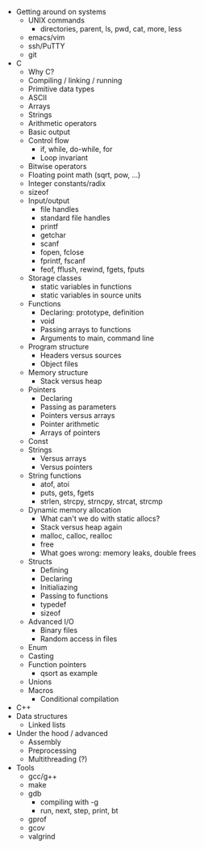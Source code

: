 * Getting around on systems
    * UNIX commands
        * directories, parent, ls, pwd, cat, more, less
    * emacs/vim
    * ssh/PuTTY
    * git
* C
    * Why C?
    * Compiling / linking / running
    * Primitive data types
    * ASCII
    * Arrays
    * Strings
    * Arithmetic operators
    * Basic output
    * Control flow
        * if, while, do-while, for
        * Loop invariant
    * Bitwise operators
    * Floating point math (sqrt, pow, ...)
    * Integer constants/radix
    * sizeof
    * Input/output
        * file handles
        * standard file handles
        * printf
        * getchar
        * scanf
        * fopen, fclose
        * fprintf, fscanf
        * feof, fflush, rewind, fgets, fputs
    * Storage classes
        * static variables in functions
        * static variables in source units
    * Functions
        * Declaring: prototype, definition
        * void
        * Passing arrays to functions
        * Arguments to main, command line
    * Program structure
        * Headers versus sources
        * Object files
    * Memory structure
        * Stack versus heap
    * Pointers
        * Declaring
        * Passing as parameters
        * Pointers versus arrays
        * Pointer arithmetic
        * Arrays of pointers
    * Const
    * Strings
        * Versus arrays
        * Versus pointers
    * String functions
        * atof, atoi
        * puts, gets, fgets
        * strlen, strcpy, strncpy, strcat, strcmp
    * Dynamic memory allocation
        * What can't we do with static allocs?
        * Stack versus heap again
        * malloc, calloc, realloc
        * free
        * What goes wrong: memory leaks, double frees
    * Structs
        * Defining
        * Declaring
        * Initialiazing
        * Passing to functions
        * typedef
        * sizeof
    * Advanced I/O
        * Binary files
        * Random access in files
    * Enum
    * Casting
    * Function pointers
        * qsort as example
    * Unions
    * Macros
        * Conditional compilation
* C++
* Data structures
    * Linked lists
* Under the hood / advanced
    * Assembly
    * Preprocessing
    * Multithreading (?)
* Tools
    * gcc/g++
    * make
    * gdb
        * compiling with -g
        * run, next, step, print, bt
    * gprof
    * gcov
    * valgrind
